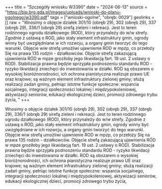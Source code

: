 +++
title = "Szczegóły wniosku W3390"
date = "2024-06-13"
source = "https://bip.brg.gda.pl/images/uploads/wnioski-do-planu-ogolnego/w3390.pdf"
tags = ["wnioski-ogolne", "obręb: 0029"]
geolinks = []
raw = "Wnosimy o objęcie działek 301/10 (obręb 29), 302 (obręb 29), 337 (obręb 29), 336/1 (obręb 29) sirefą zieleni i rekreacji. Jest to teren rodzinnego ogrodu działkowego (ROD), który przynależy do w/w strefy. Zgodnie z ustawą o ROD, jako stały eiement infrastruktury gmin, ogrody winny być uwzględniane w ich rozwcju, a organy gmin tworzyć do tego warunki. Objęcie wiw strefą umożliwi ujawnienie ROD w mpzp, co przełoży Się na prawa 135 rodzin - działkowców. Objęcie strefą zakazującą ujawnienia RÓD w mpze groziłoby jego likwidacją fart. 19 ust. 2 ustawy o ROD). Stabilizacja prawna będzie sprzyjała podnoszeniu standardu ROD - ryzyko likwidacji zniechęci do inwestowania w działki. ROD są obszarem o wysokiej bioróżnorodności, ich ochrona pianistyczna realizuje prawo UE oraz krajowe; są ważnym element infrastruktury zielonej gminy; służą realizacji zadań gminy, pełniąc istotne funkcje społeczne: wsparcia socjalnego, integracji społeczności lokalnej i międzypokoleniowej, aktywizacji seniorów, edukacji ekologicznej dzieci, promocji zdrowego trybu życia, "
+++

Wnosimy o objęcie działek 301/10 (obręb 29), 302 (obręb 29), 337 (obręb 29), 336/1 (obręb 29) sirefą
zieleni i rekreacji. Jest to teren rodzinnego ogrodu działkowego (ROD), który przynależy do w/w strefy. Zgodnie z
ustawą o ROD, jako stały eiement infrastruktury gmin, ogrody winny być uwzględniane w ich rozwcju, a organy
gmin tworzyć do tego warunki. Objęcie wiw strefą umożliwi ujawnienie ROD w mpzp, co przełoży Się na prawa
135 rodzin - działkowców. Objęcie strefą zakazującą ujawnienia RÓD w mpze groziłoby jego likwidacją fart. 19 ust.
2 ustawy o ROD). Stabilizacja prawna będzie sprzyjała podnoszeniu standardu ROD - ryzyko likwidacji zniechęci
do inwestowania w działki. ROD są obszarem o wysokiej bioróżnorodności, ich ochrona pianistyczna realizuje
prawo UE oraz krajowe; są ważnym element infrastruktury zielonej gminy; służą realizacji zadań gminy, pełniąc
istotne funkcje społeczne: wsparcia socjalnego, integracji społeczności lokalnej i międzypokoleniowej, aktywizacji
seniorów, edukacji ekologicznej dzieci, promocji zdrowego trybu życia,



